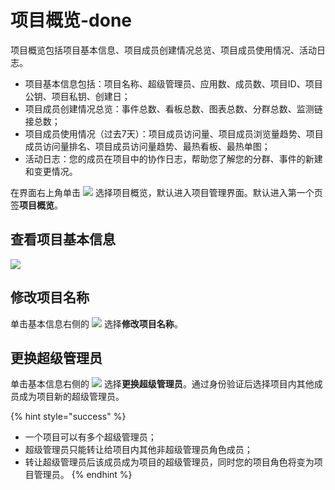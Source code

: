 # 项目概览-done

项目概览包括项目基本信息、项目成员创建情况总览、项目成员使用情况、活动日志。

* 项目基本信息包括：项目名称、超级管理员、应用数、成员数、项目ID、项目公钥、项目私钥、创建日；
* 项目成员创建情况总览：事件总数、看板总数、图表总数、分群总数、监测链接总数；
* 项目成员使用情况（过去7天）：项目成员访问量、项目成员浏览量趋势、项目成员访问量排名、项目成员访问量趋势、最热看板、最热单图；
* 活动日志：您的成员在项目中的协作日志，帮助您了解您的分群、事件的新建和变更情况。

在界面右上角单击 ![](https://github.com/growingio/growingio-docs-v3/tree/d520f4a494f6c0635c83422f55c665597e79ee96/.gitbook/assets/2019-10-10_18-59-32%20%281%29.png) 选择项目概览，默认进入项目管理界面。默认进入第一个页签**项目概览**。

## 查看项目基本信息

![](https://github.com/growingio/growingio-docs-v3/tree/d520f4a494f6c0635c83422f55c665597e79ee96/.gitbook/assets/image%20%28168%29.png)

## 修改项目名称

单击基本信息右侧的 ![](https://github.com/growingio/growingio-docs-v3/tree/d520f4a494f6c0635c83422f55c665597e79ee96/.gitbook/assets/dian-dian-dian.png) 选择**修改项目名称**。

## 更换超级管理员

单击基本信息右侧的 ![](https://github.com/growingio/growingio-docs-v3/tree/d520f4a494f6c0635c83422f55c665597e79ee96/.gitbook/assets/dian-dian-dian.png) 选择**更换超级管理员**。通过身份验证后选择项目内其他成员成为项目新的超级管理员。

{% hint style="success" %}
* 一个项目可以有多个超级管理员；
* 超级管理员只能转让给项目内其他非超级管理员角色成员；
* 转让超级管理员后该成员成为项目的超级管理员，同时您的项目角色将变为项目管理员。
{% endhint %}

